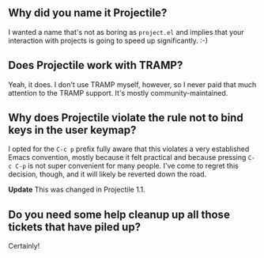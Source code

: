 ## Why did you name it Projectile?

I wanted a name that's not as boring as `project.el` and implies that your
interaction with projects is going to speed up significantly. :-)

## Does Projectile work with TRAMP?

Yeah, it does. I don't use TRAMP myself, however, so I never paid that
much attention to the TRAMP support. It's mostly community-maintained.

## Why does Projectile violate the rule not to bind keys in the user keymap?

I opted for the `C-c p` prefix fully aware that this violates a very
established Emacs convention, mostly because it felt practical and
because pressing `C-c C-p` is not super convenient for many
people. I've come to regret this decision, though, and it will likely
be reverted down the road.

**Update** This was changed in Projectile 1.1.

## Do you need some help cleanup up all those tickets that have piled up?

Certainly!
